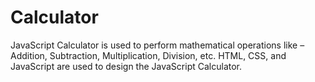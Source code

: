 # Calculator
JavaScript Calculator is used to perform mathematical operations like – Addition, Subtraction, Multiplication, Division, etc. HTML, CSS, and JavaScript are used to design the JavaScript Calculator. 
